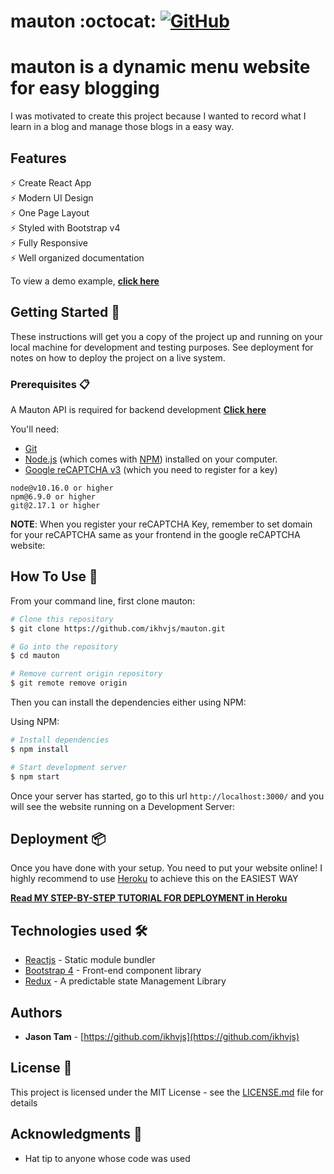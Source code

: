 # mauton :octocat: [![GitHub](https://img.shields.io/github/license/ikhvjs/mauton?color=blue)](https://github.com/ikhvjs/mauton/blob/master/README.md)
# mauton is a dynamic menu website for easy blogging
I was motivated to create this project because I wanted to record what I learn in a blog and manage those blogs in a easy way.

## Features

⚡️ Create React App\
⚡️ Modern UI Design\
⚡️ One Page Layout\
⚡️ Styled with Bootstrap v4\
⚡️ Fully Responsive\
⚡️ Well organized documentation

To view a demo example, **[click here](https://ikhvjs.github.io/mauton/)**

## Getting Started 🚀

These instructions will get you a copy of the project up and running on your local machine for development and testing purposes. See deployment for notes on how to deploy the project on a live system.

### Prerequisites 📋

A Mauton API is required for backend development **[Click here](https://github.com/ikhvjs/mauton-api)**

You'll need:
* [Git](https://git-scm.com) 
* [Node.js](https://nodejs.org/en/download/) (which comes with [NPM](http://npmjs.com)) installed on your computer.
* [Google reCAPTCHA v3](https://developers.google.com/recaptcha/docs/v3) (which you need to register for a key)

```
node@v10.16.0 or higher
npm@6.9.0 or higher
git@2.17.1 or higher
```

**NOTE**:
When you register your reCAPTCHA Key, remember to set domain for your reCAPTCHA same as your frontend in the google reCAPTCHA website:

## How To Use 🔧

From your command line, first clone mauton:

```bash
# Clone this repository
$ git clone https://github.com/ikhvjs/mauton.git

# Go into the repository
$ cd mauton

# Remove current origin repository
$ git remote remove origin
```

Then you can install the dependencies either using NPM:

Using NPM:
```bash
# Install dependencies
$ npm install

# Start development server
$ npm start
```

Once your server has started, go to this url `http://localhost:3000/` and you will see the website running on a Development Server:


## Deployment 📦

Once you have done with your setup. You need to put your website online!
I highly recommend to use [Heroku](https://heroku.com) to achieve this on the EASIEST WAY

**[Read MY STEP-BY-STEP TUTORIAL FOR DEPLOYMENT in Heroku](https://github.com/ikhvjs/mauton-deployment)**

## Technologies used 🛠️

- [Reactjs](https://reactjs.org/) - Static module bundler
- [Bootstrap 4](https://getbootstrap.com/docs/4.5/getting-started/introduction/) - Front-end component library
- [Redux](https://redux.js.org/) - A predictable state Management Library

## Authors

- **Jason Tam** - [https://github.com/ikhvjs](https://github.com/ikhvjs)

## License 📄

This project is licensed under the MIT License - see the [LICENSE.md](LICENSE.md) file for details

## Acknowledgments 🎁
* Hat tip to anyone whose code was used
